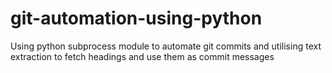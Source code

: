 # git-automation-using-python
Using python subprocess module to automate git commits and utilising text extraction to fetch headings and use them as commit messages
